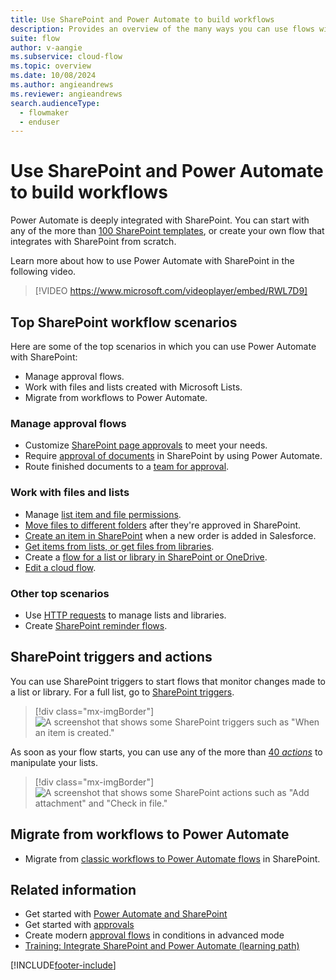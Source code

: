 ```yaml
---
title: Use SharePoint and Power Automate to build workflows
description: Provides an overview of the many ways you can use flows with lists created with Microsoft Lists and files.
suite: flow
author: v-aangie
ms.subservice: cloud-flow
ms.topic: overview
ms.date: 10/08/2024
ms.author: angieandrews
ms.reviewer: angieandrews
search.audienceType: 
  - flowmaker
  - enduser
---
```

# Use SharePoint and Power Automate to build workflows

Power Automate is deeply integrated with SharePoint. You can start with any of the more than [100 SharePoint templates](https://make.powerautomate.com/templates/), or create your own flow that integrates with SharePoint from scratch.

Learn more about how to use Power Automate with SharePoint in the following video.

>[!VIDEO https://www.microsoft.com/videoplayer/embed/RWL7D9]

## Top SharePoint workflow scenarios

Here are some of the top scenarios in which you can use Power Automate with SharePoint:

- Manage approval flows.
- Work with files and lists created with Microsoft Lists.
- Migrate from workflows to Power Automate.

### Manage approval flows

- Customize [SharePoint page approvals](/sharepoint/dev/business-apps/power-automate/guidance/customize-page-approvals) to meet your needs.
- Require [approval of documents](/sharepoint/dev/business-apps/power-automate/guidance/require-doc-approval) in SharePoint by using Power Automate.
- Route finished documents to a [team for approval](./customize-sharepoint-page-approvals.md).

### Work with files and lists

- Manage [list item and file permissions](/sharepoint/dev/business-apps/power-automate/guidance/manage-list-item-file-permissions).
- [Move files to different folders](/sharepoint/dev/business-apps/power-automate/guidance/migrate-from-classic-workflows-to-power-automate-flows) after they're approved in SharePoint.
- [Create an item in SharePoint](/sharepoint/dev/business-apps/power-automate/guidance/migrate-from-classic-workflows-to-power-automate-flows) when a new order is added in Salesforce.
- [Get items from lists, or get files from libraries](/sharepoint/dev/business-apps/power-automate/guidance/working-with-get-items-and-get-files).
- Create a [flow for a list or library in SharePoint or OneDrive](https://support.microsoft.com/office/create-a-flow-for-a-list-or-library-in-sharepoint-or-onedrive-a9c3e03b-0654-46af-a254-20252e580d01).
- [Edit a cloud flow](https://support.microsoft.com/office/edit-a-flow-for-a-list-in-sharepoint-b6678daa-2c82-44eb-be3f-2a9cb56301e8).

### Other top scenarios

- Use [HTTP requests](/sharepoint/dev/business-apps/power-automate/guidance/working-with-send-sp-http-request) to manage lists and libraries.
- Create [SharePoint reminder flows](create-sharepoint-reminder-flows.md).

## SharePoint triggers and actions

You can use SharePoint triggers to start flows that monitor changes made to a list or library. For a full list, go to [SharePoint triggers](/sharepoint/dev/business-apps/power-automate/sharepoint-connector-actions-triggers#sharepoint-triggers).

> [!div class="mx-imgBorder"]
> ![A screenshot that shows some SharePoint triggers such as "When an item is created."](./media/overview-sharepoint/sharepoint-triggers.png "Some SharePoint triggers such as When an item is created")

As soon as your flow starts, you can use any of the more than [40 *actions*](/sharepoint/dev/business-apps/power-automate/sharepoint-connector-actions-triggers#sharepoint-actions) to manipulate your lists.

> [!div class="mx-imgBorder"]
> ![A screenshot that shows some SharePoint actions such as "Add attachment" and "Check in file."](./media/overview-sharepoint/sharepoint-actions.png "Some SharePoint actions such as Add attachment and Check in file")

## Migrate from workflows to Power Automate

-  Migrate from [classic workflows to Power Automate flows](/sharepoint/dev/business-apps/power-automate/guidance/migrate-from-classic-workflows-to-power-automate-flows) in SharePoint.

## Related information

- Get started with [Power Automate and SharePoint](/sharepoint/dev/business-apps/power-automate/get-started/create-your-first-flow)
- Get started with [approvals](./get-started-approvals.md)
- Create modern [approval flows](use-expressions-in-conditions.md) in conditions in advanced mode
- [Training: Integrate SharePoint and Power Automate (learning path)](/training/paths/integrate-power-automate/)

[!INCLUDE[footer-include](includes/footer-banner.md)]
